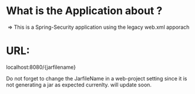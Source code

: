 # What is the Application about ? </br>
&nbsp;=> This is a Spring-Security application using the legacy web.xml apporach

URL:
====
localhost:8080/{jarfilename}

Do not forget to change the JarfileName in a web-project setting since it is not generating a jar as expected currenlty.
will update soon.
